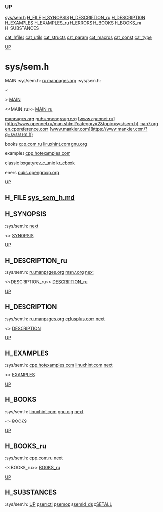 ### UP
[sys/sem.h](##sys/sem.h)
[H_FILE](##H_FILE)
[H_SYNOPSIS](##H_SYNOPSIS)
[H_DESCRIPTION_ru](##H_DESCRIPTION)
[H_DESCRIPTION](##H_DESCRIPTION_ru)
[H_EXAMPLES](##H_EXAMPLES)
[H_EXAMPLES_ru](##H_EXAMPLES_ru)
[H_ERRORS](##H_ERRORS)
[H_BOOKS](##H_BOOKS)
[H_BOOKS_ru](##H_BOOKS_ru)
[H_SUBSTANCES](##H_SUBSTANCES)

[cat_hfiles](../cat_hfiles.md)
[cat_utils](../cat_utils.md)
[cat_structs](../cat_structs.md)
[cat_param](../cat_params.md)
[cat_macros](../cat_macross.md)
[cat_const](../cat_consts.md)
[cat_type](../cat_types.md)



[UP](###UP)
# sys/sem.h
MAIN :sys/sem.h:
[ru.manpages.org](https://www.google.ru/search?q=sys/sem.h+site%3Ahttps%3A%2F%2Fru.manpages.org)
:sys/sem.h:

<<MAIN>>
[MAIN](../fills/sys_sem_h/MAIN)


<<MAIN_ru>>
[MAIN_ru](../fills/sys_sem_h/MAIN_ru)



[manpages.org](https://www.google.ru/search?q=sys/sem.h+site%3Ahttps%3A%2F%2Fmanpages.org)
[pubs.opengroup.org](https://www.google.com/search?q=sys/sem.h+https%3A%2F%2Fpubs.opengroup.org)
[www.opennet.ru](http://www.opennet.ru/man.shtml?category=2&topic=sys/sem.h)
[man7.org](https://www.google.ru/search?q=sys/sem.h+site%3Ahttps%3A%2F%2Fman7.org%2Flinux%2Fman-pages)
[en.cppreference.com](https://www.google.com/search?q=sys/sem.h+en.cppreference.com)
[www.mankier.com](https://www.mankier.com/?q=sys/sem.h)

books
[cpp.com.ru](https://yandex.ru/search/?text=sys/sem.h+site%3Ahttps%3A%2F%2Fcpp.com.ru)
[linuxhint.com](https://www.google.ru/search?q=sys/sem.h+site%3Ahttps%3A%2F%2Flinuxhint.com)
[gnu.org](https://www.google.ru/search?q=sys/sem.h+site%3Ahttps%3A%2F%2Fwww.gnu.org%2Fsoftware%2Flibc%2Fmanual)

examples
[cpp.hotexamples.com](https://cpp.hotexamples.com/examples/-/-/sys/sem.h/cpp-sys/sem.h-function-examples.html)

classic
[bogatyrev_c_unix](https://www.google.com/search?q=sys/sem.h+site%3Ahttps%3A%2F%2Fcpp.com.ru%2Fbogatyrev_c_unix)
[kr_cbook](https://www.google.com/search?q=sys/sem.h+site%3Ahttps%3A%2F%2Fcpp.com.ru%2Fkr_cbook)

eners
[pubs.opengroup.org](https://pubs.opengroup.org/onlinepubs/9699919799/idx/head.html)

[UP](###UP)
## H_FILE [sys_sem_h.md](sys_sem_h.md)
## H_SYNOPSIS
:sys/sem.h:
[next](##H_DESCRIPTION_ru)

<<SYNOPSIS>>
[SYNOPSIS](../fills/sys_sem_h/SYNOPSIS)


[UP](###UP)
## H_DESCRIPTION_ru
:sys/sem.h:
[ru.manpages.org](https://www.google.ru/search?q=sys/sem.h+site%3Ahttps%3A%2F%2Fru.manpages.org)
[man7.org](https://www.google.ru/search?q=sys/sem.h+site%3Ahttps%3A%2F%2Fman7.org%2Flinux%2Fman-pages)
[next](##H_DESCRIPTION)

<<DESCRIPTION_ru>>
[DESCRIPTION_ru](../fills/sys_sem_h/DESCRIPTION_ru)


[UP](###UP)
## H_DESCRIPTION
:sys/sem.h:
[ru.manpages.org](https://www.google.ru/search?q=sys/sem.h+site%3Ahttps%3A%2F%2Fru.manpages.org)
[cplusplus.com](https://www.cplusplus.com/reference/)
[next](##H_EXAMPLES)

<<DESCRIPTION>>
[DESCRIPTION](../fills/sys_sem_h/DESCRIPTION)




[UP](###UP)
## H_EXAMPLES
:sys/sem.h:
[cpp.hotexamples.com](https://cpp.hotexamples.com/examples/-/-/sys/sem.h/cpp-sys/sem.h-function-examples.html)
[linuxhint.com](https://www.google.ru/search?q=sys/sem.h+site%3Ahttps%3A%2F%2Flinuxhint.com)
[next](##H_BOOKS)

<<EXAMPLES>>
[EXAMPLES](../fills/sys_sem_h/EXAMPLES)




[UP](###UP)
## H_BOOKS
:sys/sem.h:
[linuxhint.com](https://www.google.ru/search?q=sys/sem.h+site%3Ahttps%3A%2F%2Flinuxhint.com)
[gnu.org](https://www.google.ru/search?q=sys/sem.h+site%3Ahttps%3A%2F%2Fwww.gnu.org%2Fsoftware%2Flibc%2Fmanual)
[next](##H_BOOKS_ru)

<<BOOKS>>
[BOOKS](../fills/sys_sem_h/BOOKS)




[UP](###UP)
## H_BOOKS_ru
:sys/sem.h:
[cpp.com.ru](https://www.google.ru/search?q=sys/sem.h+site%3Ahttps%3A%2F%2Fcpp.com.ru)
[next](##H_SUBSTANCES)

<<BOOKS_ru>>
[BOOKS_ru](../fills/sys_sem_h/BOOKS_ru)




[UP](###UP)
## H_SUBSTANCES
:sys/sem.h:
[UP](###UP)
p[semctl](../utils/semctl/semctl.man)
p[semop](../utils/semop/semop.man)
s[semid_ds](../structs/semid_ds/semid_ds.man)
c[SETALL](../consts/SETALL/SETALL.man)
